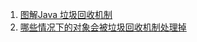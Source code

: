 1. [图解Java 垃圾回收机制](https://blog.csdn.net/justloveyou_/article/details/71216049)
2. [哪些情况下的对象会被垃圾回收机制处理掉](https://cloud.tencent.com/developer/article/1332790)
